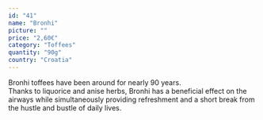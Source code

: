 ```yaml
---
id: "41"
name: "Bronhi"
picture: ""
price: "2,60€"
category: "Toffees"
quantity: "90g"
country: "Croatia"
---
```

Bronhi toffees have been around for nearly 90 years. <br>Thanks to liquorice and anise herbs, Bronhi has a beneficial effect on the airways while simultaneously providing refreshment and a short break from the hustle and bustle of daily lives. 